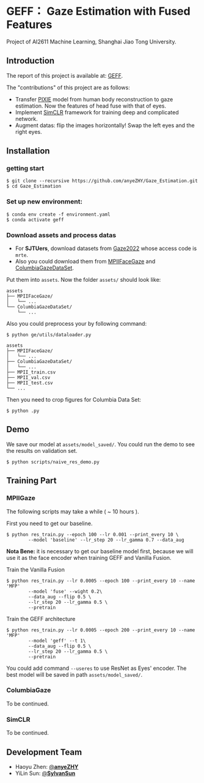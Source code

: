 # GEFF： Gaze Estimation with Fused Features

Project of AI2611 Machine Learning, Shanghai Jiao Tong University.

## Introduction

The report of this project is available at: [GEFF](somwhere).

The "contributions" of this project are as follows:

- Transfer [PIXIE](https://github.com/YadiraF/PIXIE) model from human body reconstruction to gaze estimation. Now the features of head fuse with that of eyes. 
- Implement [SimCLR](https://github.com/google-research/simclr) framework for training deep and complicated network.
- Augment datas: flip the images horizontally! Swap the left eyes and the right eyes.

## Installation

### getting start

```shell
$ git clone --recursive https://github.com/anyeZHY/Gaze_Estimation.git
$ cd Gaze_Estimation
```

### Set up new environment:

```shell
$ conda env create -f environment.yaml
$ conda activate geff
```

### Download assets and process datas

- For **SJTUers**, download datasets from [Gaze2022](https://jbox.sjtu.edu.cn/v/link/view/d7dad40649094e1fb6c6a93678ef9512) whose access code is `mrte`.
- Also you could download them from [MPIIFaceGaze](https://github.com/hysts/pytorch_mpiigaze) and [ColumbiaGazeDataSet](https://www.cs.columbia.edu/CAVE/databases/columbia_gaze/).

Put them into `assets`. Now the folder `assets/` should look like:

```
assets
├── MPIIFaceGaze/
│   └── ...
└── ColumbiaGazeDataSet/
    └── ...
```

Also you could preprocess your by following command:

```shell
$ python ge/utils/dataloader.py
```

```shell
assets
├── MPIIFaceGaze/
│   └── ...
├── ColumbiaGazeDataSet/
│   └── ...
├── MPII_train.csv
├── MPII_val.csv
├── MPII_test.csv
└── ...
```

Then you need to crop figures for Columbia Data Set:

```shell
$ python .py
```

## Demo

We save our model at `assets/model_saved/`. You could run the demo to see the results on validation set.

```shell
$ python scripts/naive_res_demo.py
```

## Training Part

### MPIIGaze

The following scripts may take a while ( ~ 10 hours ).

First you need to get our baseline.

```shell
$ python res_train.py --epoch 100 --lr 0.001 --print_every 10 \
		--model 'baseline' --lr_step 20 --lr_gamma 0.7 --data_aug
```

**Nota Bene:** it is necessary to get our baseline model first, because we will use it as the face encoder when training GEFF and Vanilla Fusion.

Train the Vanilla Fusion

```shell
$ python res_train.py --lr 0.0005 --epoch 100 --print_every 10 --name 'MFP'
		--model 'fuse' --wight 0.2\ 
		--data_aug --flip 0.5 \
		--lr_step 20 --lr_gamma 0.5 \
		--pretrain
```

Train the GEFF architecture

```shell
$ python res_train.py --lr 0.0005 --epoch 200 --print_every 10 --name 'MFP'
		--model 'geff' --t 1\ 
		--data_aug --flip 0.5 \
		--lr_step 20 --lr_gamma 0.5 \
		--pretrain
```

You could add command `--useres` to use ResNet as Eyes' encoder. The best model will be saved in path `assets/model_saved/`.

### ColumbiaGaze

To be continued.

### SimCLR

To be continued.

## Development Team

- Haoyu Zhen: [@**anyeZHY**](https://github.com/anyeZHY)
- YiLin Sun: [@**SylvanSun**](https://github.com/SylvanSun)
